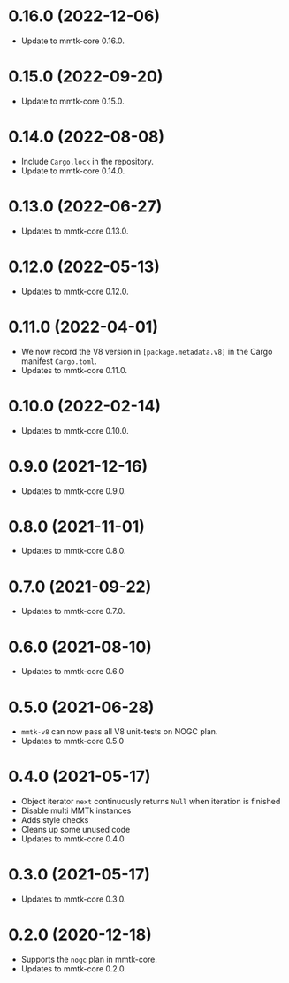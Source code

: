 0.16.0 (2022-12-06)
===

* Update to mmtk-core 0.16.0.

0.15.0 (2022-09-20)
===

* Update to mmtk-core 0.15.0.

0.14.0 (2022-08-08)
===

* Include `Cargo.lock` in the repository.
* Update to mmtk-core 0.14.0.

0.13.0 (2022-06-27)
===

* Updates to mmtk-core 0.13.0.

0.12.0 (2022-05-13)
===

* Updates to mmtk-core 0.12.0.

0.11.0 (2022-04-01)
===

* We now record the V8 version in `[package.metadata.v8]` in the Cargo manifest `Cargo.toml`.
* Updates to mmtk-core 0.11.0.

0.10.0 (2022-02-14)
===

* Updates to mmtk-core 0.10.0.

0.9.0 (2021-12-16)
===

* Updates to mmtk-core 0.9.0.

0.8.0 (2021-11-01)
===

* Updates to mmtk-core 0.8.0.

0.7.0 (2021-09-22)
===

* Updates to mmtk-core 0.7.0.

0.6.0 (2021-08-10)
===

* Updates to mmtk-core 0.6.0

0.5.0 (2021-06-28)
===

* `mmtk-v8` can now pass all V8 unit-tests on NOGC plan.
* Updates to mmtk-core 0.5.0

0.4.0 (2021-05-17)
===

* Object iterator `next` continuously returns `Null` when iteration is finished
* Disable multi MMTk instances
* Adds style checks
* Cleans up some unused code
* Updates to mmtk-core 0.4.0

0.3.0 (2021-05-17)
===

* Updates to mmtk-core 0.3.0.


0.2.0 (2020-12-18)
===

* Supports the `nogc` plan in mmtk-core.
* Updates to mmtk-core 0.2.0.

